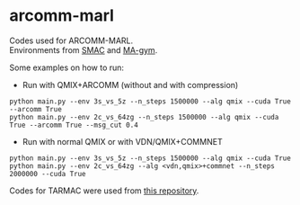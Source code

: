 # arcomm-marl
Codes used for ARCOMM-MARL. 
<br>Environments from [SMAC](https://github.com/oxwhirl/smac) and [MA-gym](https://github.com/koulanurag/ma-gym).

Some examples on how to run:
* Run with QMIX+ARCOMM (without and with compression)
```
python main.py --env 3s_vs_5z --n_steps 1500000 --alg qmix --cuda True --arcomm True
python main.py --env 2c_vs_64zg --n_steps 1500000 --alg qmix --cuda True --arcomm True --msg_cut 0.4
```
* Run with normal QMIX or with VDN/QMIX+COMMNET
```
python main.py --env 3s_vs_5z --n_steps 1500000 --alg qmix --cuda True
python main.py --env 2c_vs_64zg --alg <vdn,qmix>+commnet --n_steps 2000000 --cuda True
```

Codes for TARMAC were used from [this repository](https://github.com/TonghanWang/NDQ).
